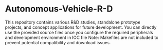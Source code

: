 # Autonomous-Vehicle-R-D
This repository contains various R&D studies, standalone prototype projects, and concept applications for future development.
You can directly use the provided source files once you configure the required peripherals and development environment in IOC file
Note: Makefiles are not included to prevent potential compatibility and download issues.
